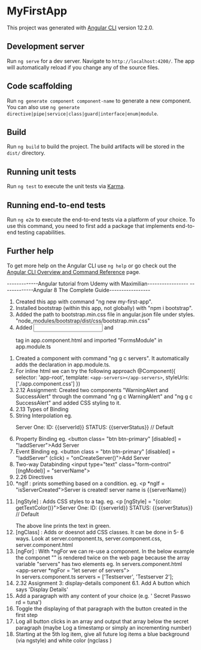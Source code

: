# MyFirstApp

This project was generated with [Angular CLI](https://github.com/angular/angular-cli) version 12.2.0.

## Development server

Run `ng serve` for a dev server. Navigate to `http://localhost:4200/`. The app will automatically reload if you change any of the source files.

## Code scaffolding

Run `ng generate component component-name` to generate a new component. You can also use `ng generate directive|pipe|service|class|guard|interface|enum|module`.

## Build

Run `ng build` to build the project. The build artifacts will be stored in the `dist/` directory.

## Running unit tests

Run `ng test` to execute the unit tests via [Karma](https://karma-runner.github.io).

## Running end-to-end tests

Run `ng e2e` to execute the end-to-end tests via a platform of your choice. To use this command, you need to first add a package that implements end-to-end testing capabilities.

## Further help

To get more help on the Angular CLI use `ng help` or go check out the [Angular CLI Overview and Command Reference](https://angular.io/cli) page.

-------------Angular tutorial from Udemy with Maximilian-----------------
-------------Angular 8 The Complete Guide-----------------

<!-- 1. Getting Started -->

1. Created this app with command "ng new my-first-app".
2. Installed bootstrap (within this app, not globally) with "npm i bootstrap".
3. Added the path to bootstrap.min.css file in angular.json file under styles.
    "node_modules/bootstrap/dist/css/bootstrap.min.css"
4. Added <input> and <p> tag in app.component.html and imported "FormsModule" in app.module.ts

<!-- 2. The Basics -->
1. Created a component with command "ng g c servers". It automatically adds the declaration in app.module.ts.
2. For inline html we can try the following approach
@Component({
  selector: 'app-root',
  template: `<app-servers></app-servers>`,
  styleUrls: ['./app.component.css']
})
3. 2.12 Assignment: Created two components "WarningAlert and SuccessAlert" through the command "ng g c WarningAlert" and "ng g c SuccessAlert" and added CSS styling to it.
4. 2.13 Types of Binding
  1. String Interpolation eg. <p>Server One: ID: {{serverId}} STATUS: {{serverStatus}} // Default</p>
  2. Property Binding eg. <button class= "btn btn-primary" [disabled] = "!addServer">Add Server</button><br />
  3. Event Binding eg. <button class = "btn btn-primary" [disabled] = "!addServer" (click) = "onCreateServer()">Add Server</button>
  4. Two-way Databinding <input type="text" class="form-control" [(ngModel)] = "serverName">
5. 2.26 Directives
  1. *ngIf : prints something based on a condition. eg. <p *ngIf = "isServerCreated">Server is created! server name is {{serverName}}</p>
  2. [ngStyle] : Adds CSS styles to a tag. 
      eg. <p [ngStyle] = "{color: getTextColor()}">Server One: ID: {{serverId}} STATUS: {{serverStatus}} // Default</p>
      The above line prints the text in green.
  3. [ngClass] : Adds or doesnot add CSS classes. It can be done in 5- 6 ways. Look at server.component.ts, server.component.css, server.component.html
  4. [ngFor] : With *ngFor we can re-use a component.
      In the below example the componet "<app-server>" is rendered twice on the web page because the array variable "servers" has two elements
      eg. In servers.component.html
          <div class = "servers">
            <app-server *ngFor = "let server of servers"></app-server>
          </div>
          In servers.component.ts
          servers = ['Testserver', 'Testserver 2'];
6. 2.32 Assignment 3: display-details component
  6.1.  Add A button which says 'Display Details'
  2. Add a paragraph with any content of your choice (e.g. ' Secret Passwo rd = tuna')
  3. Toggle the displaying of that paragraph with the button created in the first step
  4. Log all button clicks in an array and output that array below the secret paragraph
  (maybe Log a timestamp or simply an incrementing number) 
  5. Starting at the 5th log item, give all future log items a blue background (via
  ngstyle) and white color (ngclass ) 
